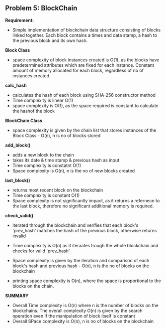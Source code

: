## Problem 5: BlockChain

**Requirement:**

* Simple implementation of blockchain data structure consisting of blocks linked together. Each block contains a times and data stamp, a hash to the previous block and its own hash.

**Block Class**
- space complexity of block instances created is O(1), as the blocks have predetermined attributes which are fixed for each instance. Constant amount of memory allocated for each block, regardless of no of instances created.

**calc_hash**
- calculates the hash of each block using SHA-256 constructor method
- Time complexity is linear O(1)
- space complexity is O(1), as the space required is constant to calculate the hashof the block


**BlockChain Class**
- space complexity is given by the chain list that stores instances of the Block Class - O(n), n is no of blocks stored

**add_block()**
- adds a new block to the chain
- takes its date & time stamp & previous hash as input 
- Time complexity is constatnt O(1)
- Space complexity is O(n), n is the no of new blocks created

**last_block()**
- returns most recent block on the blockchain 
- Time complexity is constant O(1)
- Space complexity is not significantly impact, as it returns a refernece to the last block, therefore no significant additional memory is required.

**check_valid()**
- iterated through the blockchain and verifies that each block's 'prev_hash' matches the hash of the previous block, otherwise returns invalid 
- Time complexity is O(n) as it iteraates trough the whole blockchain and checks for valid 'prev_hash'
- Space complexity is given by the iteration and comparison of each block's hash and previous hash - O(n), n is the no of blocks on the blockchain

- printing space complexity is O(n), where the space is proportional to the blocks on the chain.

**SUMMARY**
- Overall Time complexity is O(n) where n is the number of blocks on the blockchains. The overall complexity O(n) is given by the search operation even if the manipulation of block itself is constant
- Overall SPace complexity is O(n), n is no of blocks on the blockchain
